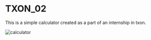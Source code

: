 # TXON_02
This is a simple calculator created as a part of an internship in txon.

![calculator](https://user-images.githubusercontent.com/91107260/203702146-5f367ef3-2f8a-4435-ace4-2dc70903b35b.png)
